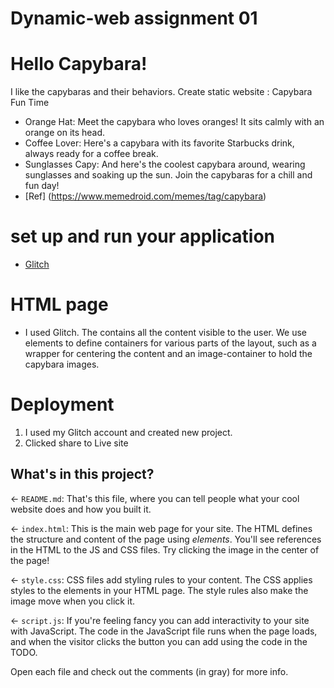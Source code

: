 # Dynamic-web assignment 01
# Hello Capybara!
I like the capybaras and their behaviors.
Create static website : Capybara Fun Time
* Orange Hat: Meet the capybara who loves oranges! It sits calmly with an orange on its head.
* Coffee Lover: Here's a capybara with its favorite Starbucks drink, always ready for a coffee break.
* Sunglasses Capy: And here's the coolest capybara around, wearing sunglasses and soaking up the sun.
  Join the capybaras for a chill and fun day!
* [Ref] (https://www.memedroid.com/memes/tag/capybara)

# set up and run your application  
* [ Glitch ](https://dw-capybara2.glitch.me/)

# HTML page
* I used Glitch. The <body> contains all the content visible to the user.
We use <div> elements to define containers for various parts of the layout, such as a wrapper for centering the content and an image-container to hold the capybara images.


# Deployment
1. I used my Glitch account and created new project. 
2. Clicked share to Live site
   
## What's in this project?

← `README.md`: That's this file, where you can tell people what your cool website does and how you built it.

← `index.html`: This is the main web page for your site. The HTML defines the structure and content of the page using _elements_. You'll see references in the HTML to the JS and CSS files. Try clicking the image in the center of the page!

← `style.css`: CSS files add styling rules to your content. The CSS applies styles to the elements in your HTML page. The style rules also make the image move when you click it.

← `script.js`: If you're feeling fancy you can add interactivity to your site with JavaScript. The code in the JavaScript file runs when the page loads, and when the visitor clicks the button you can add using the code in the TODO.

Open each file and check out the comments (in gray) for more info.


